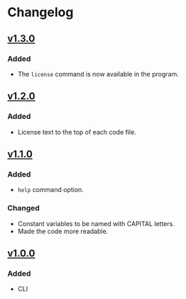# Changelog

## [v1.3.0](https://github.com/willtheorangeguy/PyWorkout/releases/tag/v1.3.0)

### Added

- The `license` command is now available in the program.

## [v1.2.0](https://github.com/willtheorangeguy/PyWorkout/releases/tag/v1.2.0)

### Added

- License text to the top of each code file.

## [v1.1.0](https://github.com/willtheorangeguy/PyWorkout/releases/tag/v1.1.0)

### Added

- `help` command option.

### Changed

- Constant variables to be named with CAPITAL letters.
- Made the code more readable.

## [v1.0.0](https://github.com/willtheorangeguy/PyWorkout/releases/tag/v1.0.0)

### Added

- CLI
